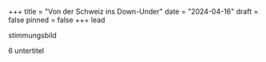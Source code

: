 +++
title = "Von der Schweiz ins Down-Under"
date = "2024-04-16"
draft = false
pinned = false
+++
lead

stimmungsbild

6 untertitel
